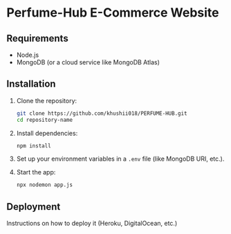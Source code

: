 # Perfume-Hub E-Commerce Website

## Requirements
- Node.js
- MongoDB (or a cloud service like MongoDB Atlas)

## Installation
1. Clone the repository:
   ```bash
   git clone https://github.com/khushii018/PERFUME-HUB.git
   cd repository-name
   ```

2. Install dependencies:
   ```bash
   npm install
   ```

3. Set up your environment variables in a `.env` file (like MongoDB URI, etc.).

4. Start the app:
   ```bash
   npx nodemon app.js
   ```

## Deployment
Instructions on how to deploy it (Heroku, DigitalOcean, etc.)
